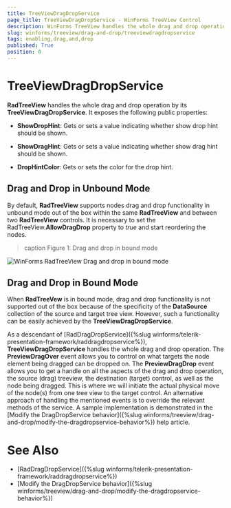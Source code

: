 ```yaml
---
title: TreeViewDragDropService
page_title: TreeViewDragDropService - WinForms TreeView Control
description: WinForms TreeView handles the whole drag and drop operation by its TreeViewDragDropService. Get familiar with the public API it offers.
slug: winforms/treeview/drag-and-drop/treeviewdragdropservice
tags: enabling,drag,and,drop
published: True
position: 0 
---
```


# TreeViewDragDropService

**RadTreeView** handles the whole drag and drop operation by its **TreeViewDragDropService**. It exposes the following public properties:

* **ShowDropHint**: Gets or sets a value indicating whether show drop hint should be shown.

* **ShowDragHint**: Gets or sets a value indicating whether show drag hint should be shown.

* **DropHintColor**: Gets or sets the color for the drop hint.

## Drag and Drop in Unbound Mode

By default, **RadTreeView** supports nodes drag and drop functionality in unbound mode out of the box within the same **RadTreeView** and between two **RadTreeView** controls. It is necessary to set the RadTreeView.**AllowDragDrop** property to *true* and start reordering the nodes. 

>caption Figure 1: Drag and drop in bound mode

![WinForms RadTreeView Drag and drop in bound mode](images/treeview-drag-and-drop-treeviewdragdropservice001.gif)


## Drag and Drop in Bound Mode

When **RadTreeVew** is in bound mode, drag and drop functionality is not supported out of the box because of the specificity of the **DataSource** collection of the source and target tree view. However, such a functionality can be easily achieved by the **TreeViewDragDropService**.

As a descendant of [RadDragDropService]({%slug winforms/telerik-presentation-framework/raddragdropservice%}), **TreeViewDragDropService** handles the whole drag and drop operation. The **PreviewDragOver** event allows you to control on what targets the node element being dragged can be dropped on. The **PreviewDragDrop** event allows you to get a handle on all the aspects of the drag and drop operation, the source (drag) treeview, the destination (target) control, as well as the node being dragged. This is where we will initiate the actual physical move of the node(s) from one tree view to the target control. An alternative approach of handling the mentioned events is to override the relevant methods of the service. A sample implementation is demonstrated in the [Modify the DragDropService behavior]({%slug winforms/treeview/drag-and-drop/modify-the-dragdropservice-behavior%}) help article.

# See Also

* [RadDragDropService]({%slug winforms/telerik-presentation-framework/raddragdropservice%})	
* [Modify the DragDropService behavior]({%slug winforms/treeview/drag-and-drop/modify-the-dragdropservice-behavior%})
